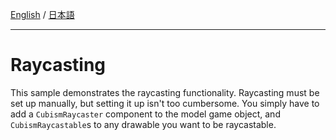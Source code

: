 [English](Description.md) / [日本語](Description.ja.md)

---

# Raycasting

This sample demonstrates the raycasting functionality.
Raycasting must be set up manually, but setting it up isn't too cumbersome.
You simply have to add a ``CubismRaycaster`` component to the model game object, and ``CubismRaycastable``s to any drawable you want to be raycastable.

